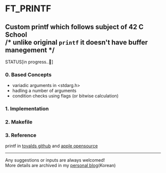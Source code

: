 # FT_PRINTF
Custom printf which follows subject of 42 C School <br>
/* unlike original `printf` it doesn't have buffer manegement */
---
STATUS[in progress..🤨]

### 0. Based Concepts
 - variadic arguments in <stdarg.h>
 - hadling a number of arguments
 - condition checks using flags (or bitwise calculation)

### 1. Implementation

### 2. Makefile

### 3. Reference
printf in [tovalds github](https://github.com/torvalds/linux/blob/master/arch/x86/boot/printf.c) and [apple opensource](https://opensource.apple.com/source/xnu/xnu-201/osfmk/kern/printf.c.auto.html)

---
Any suggestions or inputs are always welcomed! <br>
More details are archived in my [personal blog](https://velog.io/@ilp-sys)(Korean)
